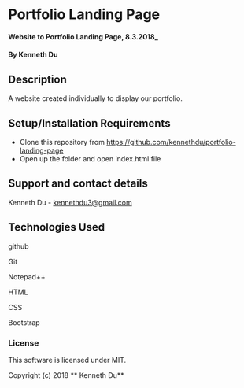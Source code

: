 # Portfolio Landing Page

#### Website to Portfolio Landing Page, 8.3.2018_

#### By Kenneth Du

## Description

A website created individually to display our portfolio.

## Setup/Installation Requirements

* Clone this repository from https://github.com/kennethdu/portfolio-landing-page
* Open up the folder and open index.html file


## Support and contact details

Kenneth Du - kennethdu3@gmail.com

## Technologies Used

github

Git

Notepad++

HTML

CSS

Bootstrap

### License

This software is licensed under MIT.

Copyright (c) 2018 ** Kenneth Du**
